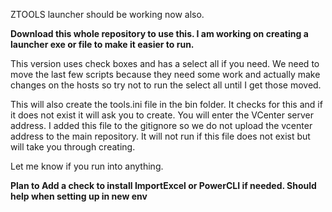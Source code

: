 ZTOOLS launcher should be working now also. 


**Download this whole repository to use this.  I am working on creating a launcher exe or file to make it easier to run.**


This version uses check boxes and has a select all if you need.  We need to move the last few scripts because they need some work and actually make changes on the hosts so try not to run the select all until I get those moved. 

This will also create the tools.ini file in the bin folder.  It checks for this and if it does not exist it will ask you to create.  You will enter the VCenter server address.   I added this file to the gitignore so we do not upload the vcenter address to the main repository.  It will not run if this file does not exist but will take you through creating.  

Let me know if you run into anything. 


**Plan to Add a check to install ImportExcel or PowerCLI if needed.  Should help when setting up in new env**
